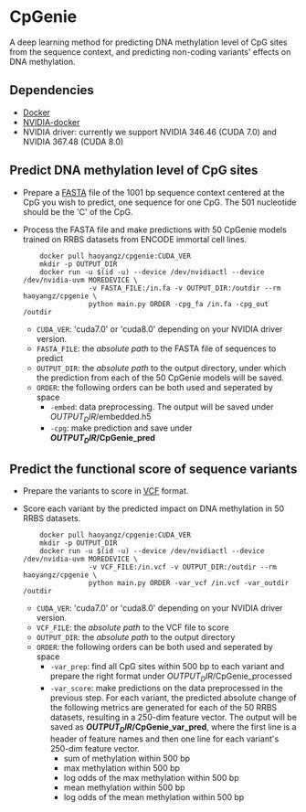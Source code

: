# CpGenie
A deep learning method for predicting DNA methylation level of CpG sites from the sequence context, and predicting non-coding variants' effects on DNA methylation.

## Dependencies
+ [Docker](https://www.docker.com/)
+ [NVIDIA-docker](https://github.com/NVIDIA/nvidia-docker)
+ NVIDIA driver: currently we support NVIDIA 346.46 (CUDA 7.0) and NVIDIA 367.48 (CUDA 8.0)

## Predict DNA methylation level of CpG sites
+ Prepare a [FASTA](https://en.wikipedia.org/wiki/FASTA_format) file of the 1001 bp sequence context centered at the CpG you wish to predict, one sequence for one CpG. The 501 nucleotide should be the 'C' of the CpG.
+ Process the FASTA file and make predictions with 50 CpGenie models trained on RRBS datasets from ENCODE immortal cell lines.
	
	```
		docker pull haoyangz/cpgenie:CUDA_VER
		mkdir -p OUTPUT_DIR
		docker run -u $(id -u) --device /dev/nvidiactl --device /dev/nvidia-uvm MOREDEVICE \
					-v FASTA_FILE:/in.fa -v OUTPUT_DIR:/outdir --rm haoyangz/cpgenie \
					python main.py ORDER -cpg_fa /in.fa -cpg_out /outdir
	```
	+ `CUDA_VER`: 'cuda7.0' or 'cuda8.0' depending on your NVIDIA driver version.
	+ `FASTA_FILE`: the *absolute path* to the FASTA file of sequences to predict
	+ `OUTPUT_DIR`: the *absolute path* to the output directory, under which the prediction from each of the 50 CpGenie models will be saved. 
	+ `ORDER`: the following orders can be both used and seperated by space
		+ `-embed`: data preprocessing. The output will be saved under $OUTPUT_DIR$/embedded.h5
		+ `-cpg`: make prediction and save under **$OUTPUT_DIR$/CpGenie_pred**

## Predict the functional score of sequence variants
+ Prepare the variants to score in [VCF](http://www.1000genomes.org/wiki/Analysis/vcf4.0/) format.
+ Score each variant by the predicted impact on DNA methylation in 50 RRBS datasets.

	```
		docker pull haoyangz/cpgenie:CUDA_VER
		mkdir -p OUTPUT_DIR
	 	docker run -u $(id -u) --device /dev/nvidiactl --device /dev/nvidia-uvm MOREDEVICE \
	    			-v VCF_FILE:/in.vcf -v OUTPUT_DIR:/outdir --rm haoyangz/cpgenie \
					python main.py ORDER -var_vcf /in.vcf -var_outdir /outdir
	```
	+ `CUDA_VER`: 'cuda7.0' or 'cuda8.0' depending on your NVIDIA driver version.
	+ `VCF_FILE`: the *absolute path* to the VCF file to score
	+ `OUTPUT_DIR`: the *absolute path* to the output directory
	+ `ORDER`: the following orders can be both used and seperated by space
		+ `-var_prep`: find all CpG sites within 500 bp to each variant and prepare the right format under $OUTPUT_DIR$/CpGenie_processed
		+ `-var_score`: make predictions on the data preprocessed in the previous step. For each variant, the predicted absolute change of the following metrics are generated for each of the 50 RRBS datasets, resulting in a 250-dim feature vector. The output will be saved as **$OUTPUT_DIR$/CpGenie_var_pred**, where the first line is a header of feature names and then one line for each variant's 250-dim feature vector.
			+ sum of methylation within 500 bp
			+ max methylation within 500 bp 
			+ log odds of the max methylation within 500 bp
			+ mean methylation within 500 bp
			+ log odds of the mean methylation within 500 bp
